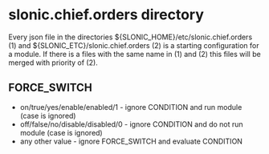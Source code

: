 slonic.chief.orders directory 
=============================
Every json file in the directories ${SLONIC_HOME}/etc/slonic.chief.orders (1) and ${SLONIC_ETC}/slonic.chief.orders (2) is a starting configuration for a module.
If there is a files with the same name in (1) and (2) this files will be merged with priority of (2).  

FORCE_SWITCH
------------
* on/true/yes/enable/enabled/1 - ignore CONDITION and run module (case is ignored)
* off/false/no/disable/disabled/0 - ignore CONDITION and do not run module (case is ignored)
* any other value - ignore FORCE_SWITCH and evaluate CONDITION

